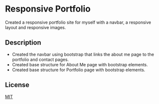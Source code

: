 # Responsive Portfolio

Created a responsive portfolio site for myself with a navbar, a responsive layout and responsive images. 

## Description

* Created the navbar using bootstrap that links the about me page to the portfolio and contact pages. 
* Created base structure for About Me page with bootstrap elements.
* Created base structure for Portfolio page with bootstrap elements.

## License
[MIT](https://choosealicense.com/licenses/mit/)